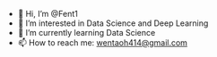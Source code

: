 - 👋 Hi, I’m @Fent1
- 👀 I’m interested in Data Science and Deep Learning
- 🌱 I’m currently learning Data Science
- 📫 How to reach me: wentaoh414@gmail.com

<!---
Fent1/Fent1 is a ✨ special ✨ repository because its `README.md` (this file) appears on your GitHub profile.
You can click the Preview link to take a look at your changes.
--->
